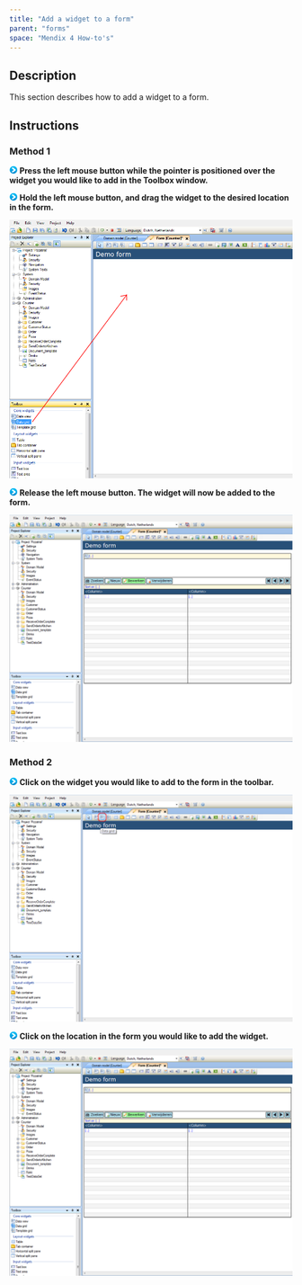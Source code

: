 ```yaml
---
title: "Add a widget to a form"
parent: "forms"
space: "Mendix 4 How-to's"
---
```

## Description

This section describes how to add a widget to a form.

## Instructions

### Method 1

![](attachments/819203/917932.png) **Press the left mouse button while the pointer is positioned over the widget you would like to add in the Toolbox window.**

![](attachments/819203/917932.png) **Hold the left mouse button, and drag the widget to the desired location in the form.**

![](attachments/2621484/2752737.png)

![](attachments/819203/917932.png) **Release the left mouse button. The widget will now be added to the form.**

![](attachments/2621484/2752736.png)

### Method 2

![](attachments/819203/917932.png) **Click on the widget you would like to add to the form in the toolbar.**

![](attachments/2621484/2752735.png)

![](attachments/819203/917932.png) **Click on the location in the form you would like to add the widget.**

![](attachments/2621484/2752736.png)
